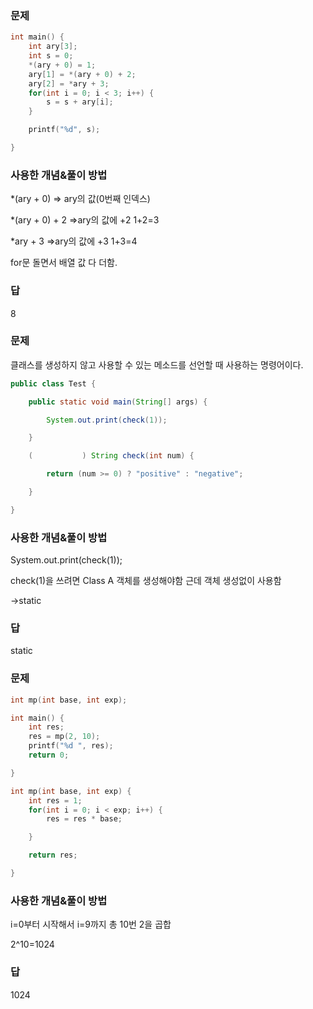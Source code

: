 ### 문제

```c
int main() {
	int ary[3];
	int s = 0;
	*(ary + 0) = 1;
	ary[1] = *(ary + 0) + 2;
	ary[2] = *ary + 3;
	for(int i = 0; i < 3; i++) {
		s = s + ary[i];
	}

	printf("%d", s);

}
```

### 사용한 개념&풀이 방법

*(ary + 0) ⇒ ary의 값(0번째 인덱스)

*(ary + 0) + 2 ⇒ary의 값에 +2    1+2=3

*ary + 3  ⇒ary의 값에 +3  1+3=4

for문 돌면서 배열 값 다 더함.

### 답

8

### 문제

클래스를 생성하지 않고 사용할 수 있는 메소드를 선언할 때 사용하는 명령어이다. 

```java
public class Test {

	public static void main(String[] args) {

		System.out.print(check(1));

	}	

	(           ) String check(int num) {

		return (num >= 0) ? "positive" : "negative";

	}

}
```

### 사용한 개념&풀이 방법

System.out.print(check(1));

check(1)을 쓰려면 Class A 객체를 생성해야함 근데 객체 생성없이 사용함 

→static 

### 답

static 

### 문제

```c
int mp(int base, int exp);

int main() {
	int res;
	res = mp(2, 10);
	printf("%d ", res);	
	return 0;

}

int mp(int base, int exp) {
	int res = 1;
	for(int i = 0; i < exp; i++) {
		res = res * base;

	}

	return res;

}
```

### 사용한 개념&풀이 방법

i=0부터 시작해서 i=9까지 총 10번 2을 곱합

2^10=1024

### 답

1024
